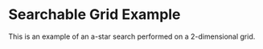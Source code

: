 Searchable Grid Example
=======================

This is an example of an a-star search performed on a 2-dimensional grid.